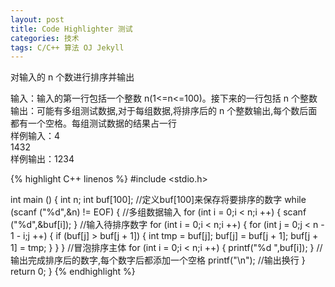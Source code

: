 ```yaml
---
layout: post
title: Code Highlighter 测试
categories: 技术
tags: C/C++ 算法 OJ Jekyll
---
```

对输入的 n 个数进行排序并输出

输入：输入的第一行包括一个整数 n(1<=n<=100)。接下来的一行包括 n 个整数  
输出：可能有多组测试数据,对于每组数据,将排序后的 n 个整数输出,每个数后面都有一个空格。每组测试数据的结果占一行  
样例输入：4  
1432  
样例输出：1234  

{% highlight C++ linenos %}
#include <stdio.h>
  
int main () {
  int n;
  int buf[100]; //定义buf[100]来保存将要排序的数字
  while (scanf ("%d",&n) != EOF) { //多组数据输入
    for (int i = 0;i < n;i ++) {
      scanf ("%d",&buf[i]);
    } //输入待排序数字
    for (int i = 0;i < n;i ++) {
      for (int j = 0;j < n - 1 - i;j ++) {
        if (buf[j] > buf[j + 1]) {
          int tmp = buf[j];
          buf[j] = buf[j + 1];
          buf[j + 1] = tmp;
        }
      }
    } //冒泡排序主体
    for (int i = 0;i < n;i ++) {
      printf("%d ",buf[i]);
    } //输出完成排序后的数字,每个数字后都添加一个空格
    printf("\n"); //输出换行
  }
  return 0; 
}
{% endhighlight %}